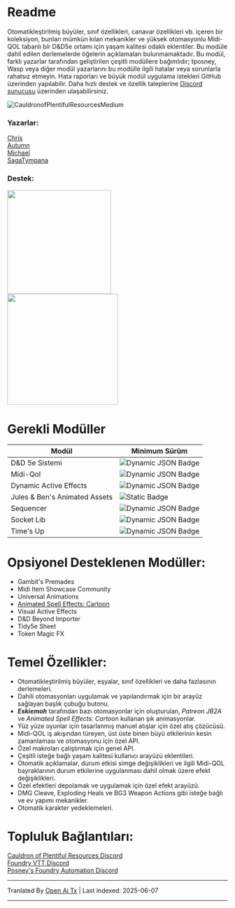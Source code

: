 # Readme

Otomatikleştirilmiş büyüler, sınıf özellikleri, canavar özellikleri vb. içeren bir koleksiyon, bunları mümkün kılan mekanikler ve yüksek otomasyonlu Midi-QOL tabanlı bir D&D5e ortamı için yaşam kalitesi odaklı eklentiler. Bu modüle dahil edilen derlemelerde öğelerin açıklamaları bulunmamaktadır. Bu modül, farklı yazarlar tarafından geliştirilen çeşitli modüllere bağımlıdır; tposney, Wasp veya diğer modül yazarlarını bu modülle ilgili hatalar veya sorunlarla rahatsız etmeyin. Hata raporları ve büyük modül uygulama istekleri GitHub üzerinden yapılabilir. Daha hızlı destek ve özellik taleplerine [Discord sunucusu](https://discord.gg/BumxBcQDrT) üzerinden ulaşabilirsiniz.

![CauldronofPlentifulResourcesMedium](https://github.com/user-attachments/assets/58c729ba-c499-45a3-a62c-c6982ad1f725) 
  
### Yazarlar:
[Chris](https://github.com/chrisk123999) <br> 
[Autumn](https://github.com/Autumn225) <br>
[Michael](https://github.com/roth-michael) <br>
[SagaTympana](https://github.com/SagaTympana)

### Destek:
[<img src="https://raw.githubusercontent.com/chrisk123999/chris-premades/master/images/chris-kofi.svg" width=237px />](https://ko-fi.com/O5O5G582S) <br>
[<img src="https://raw.githubusercontent.com/chrisk123999/chris-premades/master/images/michael-kofi.svg" width=253px />](https://ko-fi.com/T6T8XKCII)
  
# Gerekli Modüller  
| Modül | Minimum Sürüm |  
| --- | --- | 
| D&D 5e Sistemi | ![Dynamic JSON Badge](https://img.shields.io/badge/dynamic/json?url=https%3A%2F%2Fgithub.com%2Fchrisk123999%2Fchris-premades%2Freleases%2Flatest%2Fdownload%2Fmodule.json&query=%24.relationships.systems%5B%3A1%5D.compatibility.minimum&label=%20&color=orange) | 
| Midi-Qol | ![Dynamic JSON Badge](https://img.shields.io/badge/dynamic/json?url=https%3A%2F%2Fgithub.com%2Fchrisk123999%2Fchris-premades%2Freleases%2Flatest%2Fdownload%2Fmodule.json&query=%24.relationships.requires%5B0%5D.compatibility.minimum&label=%20&color=green) |  
| Dynamic Active Effects | ![Dynamic JSON Badge](https://img.shields.io/badge/dynamic/json?url=https%3A%2F%2Fgithub.com%2Fchrisk123999%2Fchris-premades%2Freleases%2Flatest%2Fdownload%2Fmodule.json&query=%24.relationships.requires%5B3%5D.compatibility.minimum&label=%20&color=green) |
| Jules & Ben's Animated Assets | ![Static Badge](https://img.shields.io/badge/0.6.0-blue) |  
| Sequencer | ![Dynamic JSON Badge](https://img.shields.io/badge/dynamic/json?url=https%3A%2F%2Fgithub.com%2Fchrisk123999%2Fchris-premades%2Freleases%2Flatest%2Fdownload%2Fmodule.json&query=%24.relationships.requires%5B1%5D.compatibility.minimum&label=%20&color=green) |  
| Socket Lib | ![Dynamic JSON Badge](https://img.shields.io/badge/dynamic/json?url=https%3A%2F%2Fgithub.com%2Fchrisk123999%2Fchris-premades%2Freleases%2Flatest%2Fdownload%2Fmodule.json&query=%24.relationships.requires%5B2%5D.compatibility.minimum&label=%20&color=green) |  
| Time's Up | ![Dynamic JSON Badge](https://img.shields.io/badge/dynamic/json?url=https%3A%2F%2Fgithub.com%2Fchrisk123999%2Fchris-premades%2Freleases%2Flatest%2Fdownload%2Fmodule.json&query=%24.relationships.requires%5B4%5D.compatibility.minimum&label=%20&color=green) |
  
# Opsiyonel Desteklenen Modüller:  
- Gambit's Premades
- Midi Item Showcase Community
- Universal Animations
- [Animated Spell Effects: Cartoon](https://github.com/chrisk123999/animated-spell-effects-cartoon/releases/download/0.4.6/module.json)
- Visual Active Effects
- D&D Beyond Importer
- Tidy5e Sheet
- Token Magic FX
  
# Temel Özellikler:
- Otomatikleştirilmiş büyüler, eşyalar, sınıf özellikleri ve daha fazlasının derlemeleri.
- Dahili otomasyonları uygulamak ve yapılandırmak için bir arayüz sağlayan başlık çubuğu butonu.
- ***Eskiemoh*** tarafından bazı otomasyonlar için oluşturulan, *Patreon JB2A* ve *Animated Spell Effects: Cartoon* kullanan şık animasyonlar.
- Yüz yüze oyunlar için tasarlanmış manuel atışlar için özel atış çözücüsü.
- Midi-QOL iş akışından türeyen, üst üste binen büyü etkilerinin kesin zamanlaması ve otomasyonu için özel API.
- Özel makroları çalıştırmak için genel API.
- Çeşitli isteğe bağlı yaşam kalitesi kullanıcı arayüzü eklentileri.
- Otomatik açıklamalar, durum etkisi simge değişiklikleri ve ilgili Midi-QOL bayraklarının durum etkilerine uygulanması dahil olmak üzere efekt değişiklikleri.
- Özel efektleri depolamak ve uygulamak için özel efekt arayüzü.
- DMG Cleave, Exploding Heals ve BG3 Weapon Actions gibi isteğe bağlı ve ev yapımı mekanikler.
- Otomatik karakter yedeklemeleri.

# Topluluk Bağlantıları:
[Cauldron of Plentiful Resources Discord](https://discord.gg/BumxBcQDrT)<br>
[Foundry VTT Discord](https://discord.gg/foundryvtt)<br>
[Posney's Foundry Automation Discord](https://discord.gg/Xd4NEvw5d7)<br>

---

Tranlated By [Open Ai Tx](https://github.com/OpenAiTx/OpenAiTx) | Last indexed: 2025-06-07

---